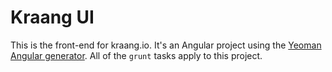 Kraang UI
=========

This is the front-end for kraang.io. It's an Angular project using the [Yeoman Angular generator](https://github.com/yeoman/generator-angular). All of the `grunt` tasks apply to this project.
